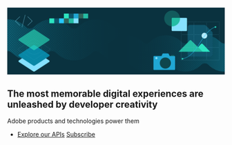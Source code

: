 [//]: # (Copied from https://github.com/AdobeDocs/cc-everywhere/blob/eds-migration-new/src/pages/guides/index.md?plain=1#L39-L45, https://stage--adp-devsite-stage--adobedocs.aem.page/express/embed-sdk/docs/guides/)
[//]: # (Other examples: https://stage--adp-devsite-stage--adobedocs.aem.page/github-actions-test/test/test-hero, https://stage--adp-devsite-stage--adobedocs.aem.page/github-actions-test/test/list-block, )

<Superhero slots="image, heading, text, buttons" variant="centered" textColor="white"/>

![Hero image](../../../assets/hero.png)

## The most memorable digital experiences are unleashed by developer creativity

Adobe products and technologies power them

* [Explore our APIs](https://adobe.io) [Subscribe](https://adobe.io)